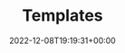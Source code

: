---
weight: 250
title: "Templates"
icon: dashboard
description: "A guide to using Lotus Docs' included landing page templates."
date: 2022-12-08T19:19:31+00:00
lastmod: 2022-12-08T19:19:31+00:00
draft: true
images: []
toc: true
---